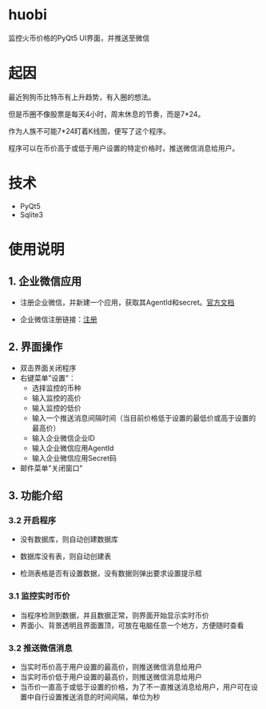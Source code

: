# huobi
监控火币价格的PyQt5 UI界面，并推送至微信

# 起因

最近狗狗币比特币有上升趋势，有入圈的想法。

但是币圈不像股票是每天4小时，周末休息的节奏，而是7*24。

作为人族不可能7*24盯着K线图，便写了这个程序。

程序可以在币价高于或低于用户设置的特定价格时，推送微信消息给用户。

# 技术

+ PyQt5
+ Sqlite3

# 使用说明

## 1. 企业微信应用

+ 注册企业微信，并新建一个应用，获取其AgentId和secret。[官方文档](https://work.weixin.qq.com/api/doc/90000/90135/90248)

+ 企业微信注册链接：[注册](https://work.weixin.qq.com/wework_admin/register_wx?from=myhome_openApi)

## 2. 界面操作

+ 双击界面关闭程序
+ 右键菜单"设置"：
  + 选择监控的币种
  + 输入监控的高价
  + 输入监控的低价
  + 输入一个推送消息间隔时间（当目前价格低于设置的最低价或高于设置的最高价）
  + 输入企业微信企业ID
  + 输入企业微信应用AgentId
  + 输入企业微信应用Secret码
+ 邮件菜单"关闭窗口"

## 3. 功能介绍

### 3.2 开启程序

+ 没有数据库，则自动创建数据库

+ 数据库没有表，则自动创建表
+ 检测表格是否有设置数据，没有数据则弹出要求设置提示框

### 3.1 监控实时币价

+ 当程序检测到数据，并且数据正常，则界面开始显示实时币价
+ 界面小、背景透明且界面置顶，可放在电脑任意一个地方，方便随时查看

### 3.2 推送微信消息

+ 当实时币价高于用户设置的最高价，则推送微信消息给用户
+ 当实时币价低于用户设置的最高价，则推送微信消息给用户
+ 当币价一直高于或低于设置的价格，为了不一直推送消息给用户，用户可在设置中自行设置推送消息的时间间隔，单位为秒





